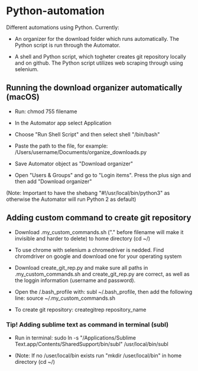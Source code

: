 # Python-automation
Different automations using Python. Currently: 

- An organizer for the download folder which runs automatically. The Python script is run through the Automator. 

- A shell and Python script, which togheter creates git repository locally and on github. The Python script utilizes web scraping through using selenium. 

## Running the download organizer automatically (macOS)
- Run: chmod 755 filename

- In the Automator app select Application

- Choose "Run Shell Script" and then select shell "/bin/bash"

- Paste the path to the file, for example: /Users/username/Documents/organize_downloads.py

- Save Automator object as "Download organizer"

- Open "Users & Groups" and go to "Login items". Press the plus sign and then add "Download organizer"

(Note: Important to have the shebang "#!/usr/local/bin/python3" as otherwise the Automator will run Python 2 as default)

## Adding custom command to create git repository

- Download .my_custom_commands.sh ("." before filename will make it invisible and harder to delete) to home directory (cd ~/)

- To use chrome with selenium a chromedriver is nedded. Find chromdriver on google and download one for your operating system

- Download create_git_rep.py and make sure all paths in .my_custom_commands.sh and create_git_rep.py are correct, as well as the loggin information (username and password).

- Open the /.bash_profile with: subl ~/.bash_profile, then add the following line: source ~/.my_custom_commands.sh

- To create git repository: creategitrep repository_name

### Tip! Adding sublime text as command in terminal (subl)

- Run in terminal: sudo ln -s "/Applications/Sublime Text.app/Contents/SharedSupport/bin/subl" /usr/local/bin/subl

- (Note: If no /user/local/bin exists run "mkdir /user/local/bin" in home directory (cd ~/)


